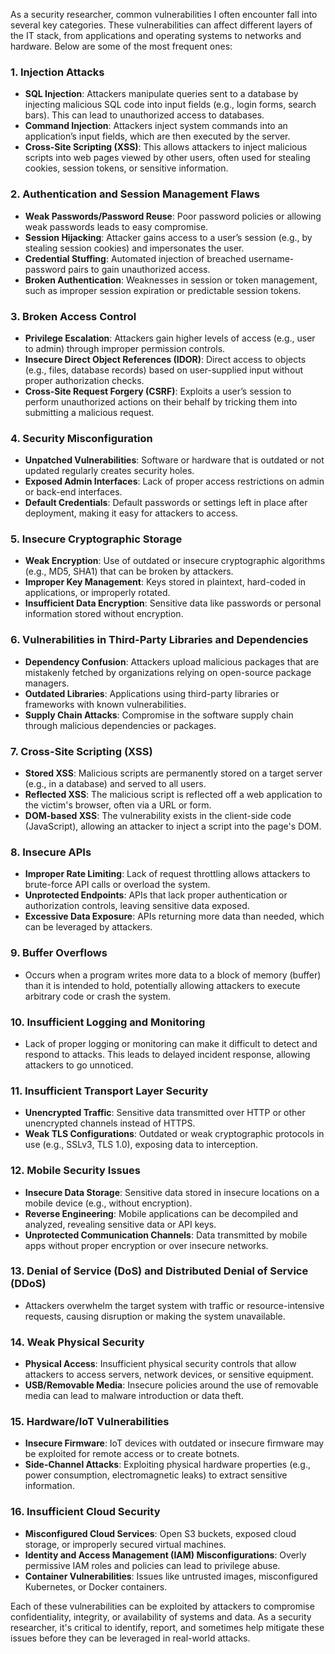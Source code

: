 As a security researcher, common vulnerabilities I often encounter fall into several key categories. These vulnerabilities can affect different layers of the IT stack, from applications and operating systems to networks and hardware. Below are some of the most frequent ones:

### 1. **Injection Attacks**
   - **SQL Injection**: Attackers manipulate queries sent to a database by injecting malicious SQL code into input fields (e.g., login forms, search bars). This can lead to unauthorized access to databases.
   - **Command Injection**: Attackers inject system commands into an application’s input fields, which are then executed by the server.
   - **Cross-Site Scripting (XSS)**: This allows attackers to inject malicious scripts into web pages viewed by other users, often used for stealing cookies, session tokens, or sensitive information.

### 2. **Authentication and Session Management Flaws**
   - **Weak Passwords/Password Reuse**: Poor password policies or allowing weak passwords leads to easy compromise.
   - **Session Hijacking**: Attacker gains access to a user’s session (e.g., by stealing session cookies) and impersonates the user.
   - **Credential Stuffing**: Automated injection of breached username-password pairs to gain unauthorized access.
   - **Broken Authentication**: Weaknesses in session or token management, such as improper session expiration or predictable session tokens.

### 3. **Broken Access Control**
   - **Privilege Escalation**: Attackers gain higher levels of access (e.g., user to admin) through improper permission controls.
   - **Insecure Direct Object References (IDOR)**: Direct access to objects (e.g., files, database records) based on user-supplied input without proper authorization checks.
   - **Cross-Site Request Forgery (CSRF)**: Exploits a user’s session to perform unauthorized actions on their behalf by tricking them into submitting a malicious request.

### 4. **Security Misconfiguration**
   - **Unpatched Vulnerabilities**: Software or hardware that is outdated or not updated regularly creates security holes.
   - **Exposed Admin Interfaces**: Lack of proper access restrictions on admin or back-end interfaces.
   - **Default Credentials**: Default passwords or settings left in place after deployment, making it easy for attackers to access.

### 5. **Insecure Cryptographic Storage**
   - **Weak Encryption**: Use of outdated or insecure cryptographic algorithms (e.g., MD5, SHA1) that can be broken by attackers.
   - **Improper Key Management**: Keys stored in plaintext, hard-coded in applications, or improperly rotated.
   - **Insufficient Data Encryption**: Sensitive data like passwords or personal information stored without encryption.

### 6. **Vulnerabilities in Third-Party Libraries and Dependencies**
   - **Dependency Confusion**: Attackers upload malicious packages that are mistakenly fetched by organizations relying on open-source package managers.
   - **Outdated Libraries**: Applications using third-party libraries or frameworks with known vulnerabilities.
   - **Supply Chain Attacks**: Compromise in the software supply chain through malicious dependencies or packages.

### 7. **Cross-Site Scripting (XSS)**
   - **Stored XSS**: Malicious scripts are permanently stored on a target server (e.g., in a database) and served to all users.
   - **Reflected XSS**: The malicious script is reflected off a web application to the victim's browser, often via a URL or form.
   - **DOM-based XSS**: The vulnerability exists in the client-side code (JavaScript), allowing an attacker to inject a script into the page's DOM.

### 8. **Insecure APIs**
   - **Improper Rate Limiting**: Lack of request throttling allows attackers to brute-force API calls or overload the system.
   - **Unprotected Endpoints**: APIs that lack proper authentication or authorization controls, leaving sensitive data exposed.
   - **Excessive Data Exposure**: APIs returning more data than needed, which can be leveraged by attackers.

### 9. **Buffer Overflows**
   - Occurs when a program writes more data to a block of memory (buffer) than it is intended to hold, potentially allowing attackers to execute arbitrary code or crash the system.

### 10. **Insufficient Logging and Monitoring**
   - Lack of proper logging or monitoring can make it difficult to detect and respond to attacks. This leads to delayed incident response, allowing attackers to go unnoticed.

### 11. **Insufficient Transport Layer Security**
   - **Unencrypted Traffic**: Sensitive data transmitted over HTTP or other unencrypted channels instead of HTTPS.
   - **Weak TLS Configurations**: Outdated or weak cryptographic protocols in use (e.g., SSLv3, TLS 1.0), exposing data to interception.

### 12. **Mobile Security Issues**
   - **Insecure Data Storage**: Sensitive data stored in insecure locations on a mobile device (e.g., without encryption).
   - **Reverse Engineering**: Mobile applications can be decompiled and analyzed, revealing sensitive data or API keys.
   - **Unprotected Communication Channels**: Data transmitted by mobile apps without proper encryption or over insecure networks.

### 13. **Denial of Service (DoS) and Distributed Denial of Service (DDoS)**
   - Attackers overwhelm the target system with traffic or resource-intensive requests, causing disruption or making the system unavailable.

### 14. **Weak Physical Security**
   - **Physical Access**: Insufficient physical security controls that allow attackers to access servers, network devices, or sensitive equipment.
   - **USB/Removable Media**: Insecure policies around the use of removable media can lead to malware introduction or data theft.

### 15. **Hardware/IoT Vulnerabilities**
   - **Insecure Firmware**: IoT devices with outdated or insecure firmware may be exploited for remote access or to create botnets.
   - **Side-Channel Attacks**: Exploiting physical hardware properties (e.g., power consumption, electromagnetic leaks) to extract sensitive information.

### 16. **Insufficient Cloud Security**
   - **Misconfigured Cloud Services**: Open S3 buckets, exposed cloud storage, or improperly secured virtual machines.
   - **Identity and Access Management (IAM) Misconfigurations**: Overly permissive IAM roles and policies can lead to privilege abuse.
   - **Container Vulnerabilities**: Issues like untrusted images, misconfigured Kubernetes, or Docker containers.

Each of these vulnerabilities can be exploited by attackers to compromise confidentiality, integrity, or availability of systems and data. As a security researcher, it's critical to identify, report, and sometimes help mitigate these issues before they can be leveraged in real-world attacks.